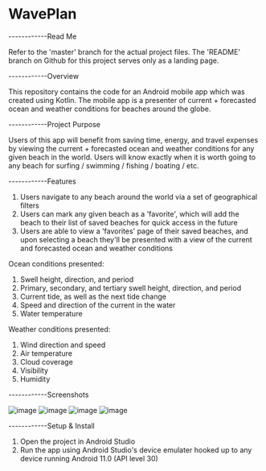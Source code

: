 # WavePlan
------------Read Me

Refer to the 'master' branch for the actual project files. The 'README' branch on Github for this project serves only as a landing page.

------------Overview

This repository contains the code for an Android mobile app which was created using Kotlin. The mobile app is a presenter of current + forecasted ocean and weather conditions for beaches around the globe.

------------Project Purpose

Users of this app will benefit from saving time, energy, and travel expenses by viewing the current + forecasted ocean and weather conditions for any given beach in the world. Users will know exactly when it is worth going to any beach for surfing / swimming / fishing / boating / etc. 

------------Features

1. Users navigate to any beach around the world via a set of geographical filters
2. Users can mark any given beach as a 'favorite', which will add the beach to their list of saved beaches for quick access in the future
3. Users are able to view a 'favorites' page of their saved beaches, and upon selecting a beach they'll be presented with a view of the current and forecasted ocean and weather conditions

Ocean conditions presented:
1. Swell height, direction, and period
2. Primary, secondary, and tertiary swell height, direction, and period
3. Current tide, as well as the next tide change
4. Speed and direction of the current in the water
5. Water temperature

Weather conditions presented:
1. Wind direction and speed
2. Air temperature
3. Cloud coverage
4. Visibility
5. Humidity

------------Screenshots

![image](https://user-images.githubusercontent.com/108777490/177670298-f7dc8458-3004-4b50-860b-0507a970e6b2.png)
![image](https://user-images.githubusercontent.com/108777490/177670377-1cac3e65-366b-49b9-81ef-7eeb7c60059d.png)
![image](https://user-images.githubusercontent.com/108777490/177670434-ba7adb23-c2cd-4992-aca1-7735b59ca414.png)
![image](https://user-images.githubusercontent.com/108777490/177670618-4c35f3df-2682-407c-9d45-6ece45390708.png)

------------Setup & Install
1. Open the project in Android Studio
2. Run the app using Android Studio's device emulater hooked up to any device running Android 11.0 (API level 30)
